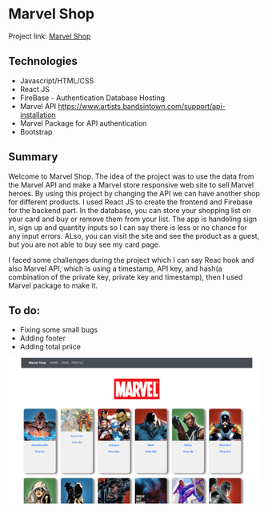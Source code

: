 # Marvel Shop
Project link: [Marvel Shop](https://marvel-shop-6676f.web.app/)


## Technologies
- Javascript/HTML/CSS
- React JS
- FireBase - Authentication Database Hosting
- Marvel API https://www.artists.bandsintown.com/support/api-installation
- Marvel Package for API authentication
- Bootstrap


## Summary
Welcome to Marvel Shop. The idea of the project was to use the data from the Marvel API and make a Marvel store responsive web site to sell Marvel heroes. By using this project by changing the API we can have another shop for different products.
I used React JS to create the frontend and Firebase for the backend part. In the database, you can store your shopping list on your card and buy or remove them from your list.
The app is handeling sign in, sign up and quantity inputs so I can say there is less or no chance for any input errors. ALso, you can visit the site and see the product as a guest, but you are not able to buy see my card page.

I faced some challenges during the project which I can say Reac hook and also Marvel API, which is using a timestamp, API key, and hash(a combination of the private key, private key and timestamp), then I used Marvel package to make it.

## To do:
- Fixing some small bugs
- Adding footer
- Adding total priice

![Marvel shop](public/screenShot.png)